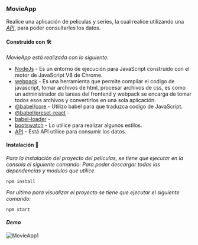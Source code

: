 ### MovieApp

Realice una aplicación de peliculas y series, la cual realice utilizando una *[API](https://www.omdbapi.com/)*, para poder consultarles los datos. 

#### Construido con 🛠️

  _MovieApp está realizada con lo siguiente:_

* [NodeJs](https://nodejs.org/es/) - Es un entorno de ejecución para JavaScript construido con el motor de JavaScript V8 de Chrome.
* [webpack](https://webpack.js.org/) - Es una herramienta que permite compilar el codigo de javascript, tomar archivos de html, procesar archivos de css, es como
un administrador de tareas del frontend y webpack se encarga de tomar todos esos archivos y convertirlos en una sola aplicación.
* [@babel/core](https://babeljs.io/docs/en/babel-core) - Utilizo babel para que traduzca codigo de JavaScript.
* [@babel/preset-react](https://babeljs.io/docs/en/babel-preset-react) - 
* [babel-loader](https://www.npmjs.com/package/babel-loader/v/8.0.0-beta.1) - 
* [bootswatch](https://bootswatch.com/) - Lo utilice para realizar algunos estilos.
* [API](http://www.omdbapi.com/) - Está API utilice para consumir los datos.

#### Instalación 🔧

_Para la instalación del proyecto del peliculas, se tiene que ejecutar en la consola el siguiente comando: Para poder descargar
todas las dependencias y modulos que utilice._ 
```
npm install
```

_Por ultimo para visualizar el proyecto se tiene que ejecutar el siguiente comando:_
```
npm start
```

#### _Demo_
![MovieApp1](https://user-images.githubusercontent.com/54491030/86402830-e14e5900-bc82-11ea-855c-6ac97a85da54.gif)

